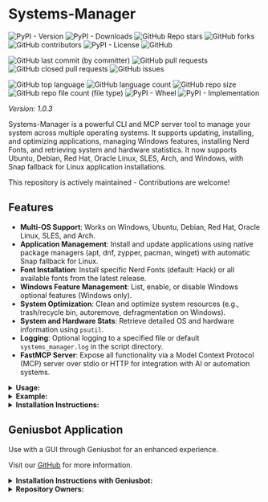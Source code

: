 # Systems-Manager

![PyPI - Version](https://img.shields.io/pypi/v/systems-manager)
![PyPI - Downloads](https://img.shields.io/pypi/dd/systems-manager)
![GitHub Repo stars](https://img.shields.io/github/stars/Knuckles-Team/systems-manager)
![GitHub forks](https://img.shields.io/github/forks/Knuckles-Team/systems-manager)
![GitHub contributors](https://img.shields.io/github/contributors/Knuckles-Team/systems-manager)
![PyPI - License](https://img.shields.io/pypi/l/systems-manager)
![GitHub](https://img.shields.io/github/license/Knuckles-Team/systems-manager)

![GitHub last commit (by committer)](https://img.shields.io/github/last-commit/Knuckles-Team/systems-manager)
![GitHub pull requests](https://img.shields.io/github/issues-pr/Knuckles-Team/systems-manager)
![GitHub closed pull requests](https://img.shields.io/github/issues-pr-closed/Knuckles-Team/systems-manager)
![GitHub issues](https://img.shields.io/github/issues/Knuckles-Team/systems-manager)

![GitHub top language](https://img.shields.io/github/languages/top/Knuckles-Team/systems-manager)
![GitHub language count](https://img.shields.io/github/languages/count/Knuckles-Team/systems-manager)
![GitHub repo size](https://img.shields.io/github/repo-size/Knuckles-Team/systems-manager)
![GitHub repo file count (file type)](https://img.shields.io/github/directory-file-count/Knuckles-Team/systems-manager)
![PyPI - Wheel](https://img.shields.io/pypi/wheel/systems-manager)
![PyPI - Implementation](https://img.shields.io/pypi/implementation/systems-manager)

*Version: 1.0.3*

Systems-Manager is a powerful CLI and MCP server tool to manage your system across multiple operating systems. It supports updating, installing, and optimizing applications, managing Windows features, installing Nerd Fonts, and retrieving system and hardware statistics. It now supports Ubuntu, Debian, Red Hat, Oracle Linux, SLES, Arch, and Windows, with Snap fallback for Linux application installations.

This repository is actively maintained - Contributions are welcome!

## Features

- **Multi-OS Support**: Works on Windows, Ubuntu, Debian, Red Hat, Oracle Linux, SLES, and Arch.
- **Application Management**: Install and update applications using native package managers (apt, dnf, zypper, pacman, winget) with automatic Snap fallback for Linux.
- **Font Installation**: Install specific Nerd Fonts (default: Hack) or all available fonts from the latest release.
- **Windows Feature Management**: List, enable, or disable Windows optional features (Windows only).
- **System Optimization**: Clean and optimize system resources (e.g., trash/recycle bin, autoremove, defragmentation on Windows).
- **System and Hardware Stats**: Retrieve detailed OS and hardware information using `psutil`.
- **Logging**: Optional logging to a specified file or default `systems_manager.log` in the script directory.
- **FastMCP Server**: Expose all functionality via a Model Context Protocol (MCP) server over stdio or HTTP for integration with AI or automation systems.

<details>
  <summary><b>Usage:</b></summary>

| Short Flag | Long Flag           | Description                                              |
|------------|---------------------|----------------------------------------------------------|
| -h         | --help              | See usage for script                                     |
| -c         | --clean             | Clean Recycle/Trash bin                                  |
| -e         | --enable-features   | Enable Windows features (comma-separated, Windows only)   |
| -d         | --disable-features  | Disable Windows features (comma-separated, Windows only)  |
| -l         | --list-features     | List all Windows features and their status (Windows only) |
| -f         | --fonts             | Install Nerd Fonts (comma-separated, e.g., Hack,Meslo or 'all'; default: Hack) |
| -i         | --install           | Install applications (comma-separated, e.g., python3,git) |
| -p         | --python            | Install Python modules (comma-separated)                  |
| -s         | --silent            | Suppress output to stdout                                 |
| -u         | --update            | Update applications and Operating System                 |
| -o         | --optimize          | Optimize system (e.g., autoremove, clean cache, defrag)   |
|            | --os-stats          | Print OS statistics (e.g., system, release, version)      |
|            | --hw-stats          | Print hardware statistics (e.g., CPU, memory, disk)       |
|            | --log-file          | Log to specified file (default: systems_manager.log)      |

</details>

<details>
  <summary><b>Example:</b></summary>

```bash
systems-manager --fonts Hack,Meslo --update --clean --python geniusbot --install python3,git --enable-features Microsoft-Hyper-V-All,Containers --log-file /path/to/log.log
```

</details>

<details>
  <summary><b>Installation Instructions:</b></summary>

### Install Python Package

```bash
python -m pip install systems-manager
```

or

```bash
uv pip install --upgrade systems-manager
```

### Dependencies

The following Python packages are automatically installed if missing:
- `distro`: For Linux distribution detection.
- `psutil`: For system and hardware statistics.
- `requests`: For downloading Nerd Fonts.
- `fastmcp`: For MCP server functionality (required for `systems-manager-mcp`).

### Use with AI (MCP Server)

Configure `mcp.json` to integrate with AI systems:

```json
{
  "mcpServers": {
    "systems_manager": {
      "command": "uv",
      "args": [
        "run",
        "--with",
        "systems-manager",
        "systems-manager-mcp"
      ],
      "env": {
        "SILENT": "False",
        "LOG_FILE": "~/Documents/systems_manager_mcp.log"
      },
      "timeout": 200000
    }
  }
}
```

Run the MCP server:

```bash
systems-manager-mcp --transport http --host 0.0.0.0 --port 8003
```

Available MCP tools:
- `install_applications`: Install applications with Snap fallback (Linux).
- `update`: Update system and applications.
- `clean`: Clean system resources (e.g., trash/recycle bin).
- `optimize`: Optimize system (e.g., autoremove, defrag on Windows).
- `install_python_modules`: Install Python modules via pip.
- `install_fonts`: Install specified Nerd Fonts (default: Hack) or all fonts.
- `get_os_stats`: Retrieve OS statistics.
- `get_hardware_stats`: Retrieve hardware statistics.
- `list_windows_features`: List Windows features (Windows only).
- `enable_windows_features`: Enable Windows features (Windows only).
- `disable_windows_features`: Disable Windows features (Windows only).

### Deploy MCP Server as a Container

```bash
docker pull knucklessg1/systems-manager:latest
```

Modify the `compose.yml`:

```yaml
services:
  systems-manager-mcp:
    image: knucklessg1/systems-manager:latest
    environment:
      - HOST=0.0.0.0
      - PORT=8003
      - SILENT=False
      - LOG_FILE=/var/log/systems_manager_mcp.log
    ports:
      - 8003:8003
    volumes:
      - /path/to/log:/var/log
```

</details>

## Geniusbot Application

Use with a GUI through Geniusbot for an enhanced experience.

Visit our [GitHub](https://github.com/Knuckles-Team/geniusbot) for more information.

<details>
  <summary><b>Installation Instructions with Geniusbot:</b></summary>

Install Python Package

```bash
python -m pip install geniusbot
```

or

```bash
uv pip install --upgrade geniusbot
```

</details>

<details>
  <summary><b>Repository Owners:</b></summary>

<img width="100%" height="180em" src="https://github-readme-stats.vercel.app/api?username=Knucklessg1&show_icons=true&hide_border=true&&count_private=true&include_all_commits=true" />

![GitHub followers](https://img.shields.io/github/followers/Knucklessg1)
![GitHub User's stars](https://img.shields.io/github/stars/Knucklessg1)
</details>
